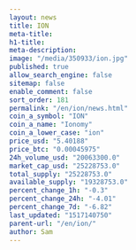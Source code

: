 ```yaml
---
layout: news
title: ION
meta-title: 
h1-title: 
meta-description: 
image: "/media/350933/ion.jpg"
published: true
allow_search_engine: false
sitemap: false
enable_comment: false
sort_order: 181
permalink: "/en/ion/news.html"
coin_a_symbol: "ION"
coin_a_name: "Ionomy"
coin_a_lower_case: "ion"
price_usd: "5.40188"
price_btc: "0.00045975"
24h_volume_usd: "20063300.0"
market_cap_usd: "25228753.0"
total_supply: "25228753.0"
available_supply: "19328753.0"
percent_change_1h: "-0.3"
percent_change_24h: "-4.01"
percent_change_7d: "-6.82"
last_updated: "1517140750"
parent-url: "/en/ion/"
author: Sam
---
```


